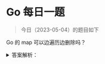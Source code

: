 # Go 每日一题

> 今日（2023-05-04）的题目如下

Go 的 map 可以边遍历边删除吗？

<details>
<summary>答案解析：</summary>
<div>

map 并不是一个线程安全的数据结构。同时读写一个 map 是未定义的行为，如果被检测到，会直接 panic。

上面说的是发生在多个协程同时读写同一个 map 的情况下。 如果在同一个协程内边遍历边删除，并不会检测到同时读写，理论上是可以这样做的。但是，遍历的结果就可能不会是相同的了，有可能结果遍历结果集中包含了删除的 key，也有可能不包含，这取决于删除 key 的时间：是在遍历到 key 所在的 bucket 时刻前或者后。

一般而言，这可以通过读写锁来解决：sync.RWMutex。

读之前调用 RLock() 函数，读完之后调用 RUnlock() 函数解锁；写之前调用 Lock() 函数，写完之后，调用 Unlock() 解锁。

另外，sync.Map 是线程安全的 map，也可以使用。

参考答案来自：[https://golang.design/go-questions/map/delete-on-range/](https://golang.design/go-questions/map/delete-on-range/)

### 1楼

清空map， :smile:

```golang
for k := range m {
    delete(m, k)
}
```

### 12楼

```golang
// Go1.11版本以上这种清空map方法有效
for k := range mapdemo {
    delete(mapdemo , k)
}
```

### 15楼

@Dessert</a> 我记得有一期的每日一题研究过range遍历，map的遍历是实时的，在遍历第1个元素时删除第2个元素，那么后续就不会遍历第2个元素。遍历第1个元素时删除第1个元素，后续更不会再出现第1个元素了。

[https://go.dev/doc/effective_go#for](https://go.dev/doc/effective_go#for) ， 这个官方例子也展示了可以在遍历的时候删除。

> If you only need the first item in the range(the key or index),drop the second:
> ```golang
> for key :range m {
>     if key.expired(){
>         delete(m,key)
>     }
> }
> ```

[https://go.dev/ref/spec#For_statements](https://go.dev/ref/spec#For_statements) ， 同时官方的range迭代也有说着遍历时删除和新增的情况

![](https://static.golangjob.cn/220923/7a7bd664822e26524057441a9d68c8a0.png)

我感觉清空map还是直接用`m=make(map[string]string)`生成新对象，让GC清理旧map好点，因为map的delete并不会真的删除里面元素，貌似只是标记被删除，这个比较底层没深入研究，这时还是会占用一些内存吧。

### 17楼

多个协程同时读写同一个 map，会得到如下的panic噢

```
fatal error: concurrent map iteration and map write
```

多协程下可以使用Go1.9版本引入的sync.Map类型来替换map

> 💡Tips：多协程读map是没问题的，但是写不行

### 20楼

> 回复15楼

map 是引用，所以虽然 walkrange 生成了一个 ha，但是修改 map，ha 也会收到影响。delete 只是把 tophash置为 emptyOne 或者 emptyRest，本质上 key 和 value 数组部分占用的内存还在，所以并不是真的删除，clear 会进行分配

### 23楼

> 回复15楼

那就是做好直接通过赋值新map给原来的map ‘m’来清空是么， 剩下的交给GC


### 24楼

23楼 @Dessert 是的，因为map的底层是hash之，存数据越多的map后续存取应该会慢点，map重复使用个人感觉后续存值和取值的性能都会受到影响。除非像#20楼说的触发了map的clear机制，里面数据真的被清理掉。

</div>
</details>
